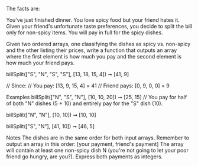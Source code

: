 The facts are:

You've just finished dinner.
You love spicy food but your friend hates it.
Given your friend's unfortunate taste preferences, you decide to split the bill only for non-spicy items. You will pay in full for the spicy dishes.

Given two ordered arrays, one classifying the dishes as spicy vs. non-spicy and the other listing their prices, write a function that outputs an array where the first element is how much you pay and the second element is how much your friend pays.

billSplit(["S", "N", "S", "S"], [13, 18, 15, 4]) ➞ [41, 9]

// Since:
// You pay: [13, 9, 15, 4] = 41
// Friend pays: [0, 9, 0, 0] = 9

Examples
billSplit(["N", "S", "N"], [10, 10, 20]) ➞ [25, 15]
// You pay for half of both "N" dishes (5 + 10) and entirely pay for the "S" dish (10).

billSplit(["N", "N"], [10, 10]) ➞ [10, 10]

billSplit(["S", "N"], [41, 10]) ➞ [46, 5]

Notes
The dishes are in the same order for both input arrays.
Remember to output an array in this order: [your payment, friend's payment]
The array will contain at least one non-spicy dish N (you're not going to let your poor friend go hungry, are you?).
Express both payments as integers.
